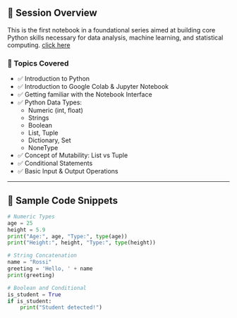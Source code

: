 ## 📘 Session Overview

This is the first notebook in a foundational series aimed at building core Python skills necessary for data analysis, machine learning, and statistical computing. [click here](www.google.com)

### 🧠 Topics Covered

- ✅ Introduction to Python
- ✅ Introduction to Google Colab & Jupyter Notebook
- ✅ Getting familiar with the Notebook Interface
- ✅ Python Data Types:
  - Numeric (int, float)
  - Strings
  - Boolean
  - List, Tuple
  - Dictionary, Set
  - NoneType
- ✅ Concept of Mutability: List vs Tuple
- ✅ Conditional Statements
- ✅ Basic Input & Output Operations

---

## 🧪 Sample Code Snippets

```python
# Numeric Types
age = 25
height = 5.9
print("Age:", age, "Type:", type(age))
print("Height:", height, "Type:", type(height))

# String Concatenation
name = "Rossi"
greeting = 'Hello, ' + name
print(greeting)

# Boolean and Conditional
is_student = True
if is_student:
    print("Student detected!")

